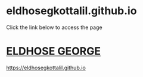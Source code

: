 # eldhosegkottalil.github.io
Click the link below to access the page<br>
# [ELDHOSE GEORGE](https://eldhosegkottalil.github.io)
https://eldhosegkottalil.github.io
